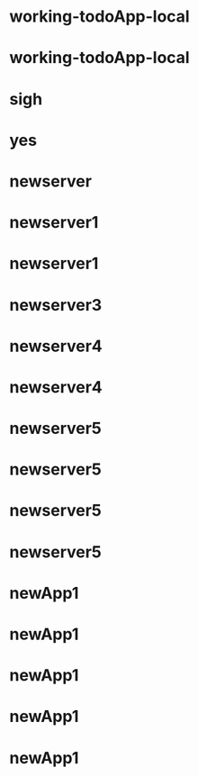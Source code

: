 # working-todoApp-local
# working-todoApp-local
# sigh
# yes
# newserver
# newserver1
# newserver1
# newserver3
# newserver4
# newserver4
# newserver5
# newserver5
# newserver5
# newserver5
# newApp1
# newApp1
# newApp1
# newApp1
# newApp1
